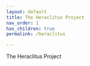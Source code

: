 ```yaml
---
layout: default
title: The Heraclitus Project
nav_order: 1
has_children: true
permalink: /heraclitus

---
```


The Heraclitus Project
